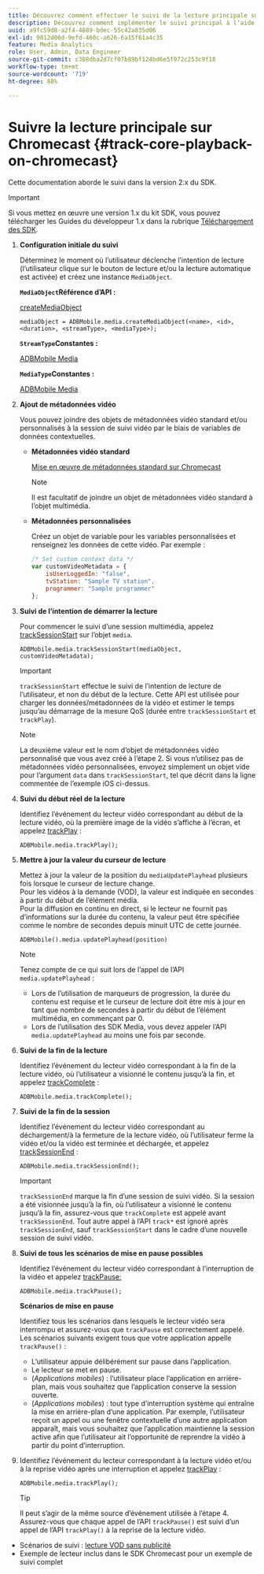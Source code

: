 ```yaml
---
title: Découvrez comment effectuer le suivi de la lecture principale sur Chromecast
description: Découvrez comment implémenter le suivi principal à l’aide du SDK Media sur Chromecast.
uuid: a9fc59d8-a2f4-4889-bdec-55c42a835d06
exl-id: 9812d06d-9efd-460c-a626-6a15f61a4c35
feature: Media Analytics
role: User, Admin, Data Engineer
source-git-commit: c308dba2d7cf07b89bf124bd6e5f972c253c9f18
workflow-type: tm+mt
source-wordcount: '719'
ht-degree: 88%

---
```


# Suivre la lecture principale sur Chromecast {#track-core-playback-on-chromecast}

Cette documentation aborde le suivi dans la version 2.x du SDK.

>[!IMPORTANT]
>
>Si vous mettez en œuvre une version 1.x du kit SDK, vous pouvez télécharger les Guides du développeur 1.x dans la rubrique [Téléchargement des SDK](/help/getting-started/download-sdks.md).

1. **Configuration initiale du suivi**

   Déterminez le moment où l’utilisateur déclenche l’intention de lecture (l’utilisateur clique sur le bouton de lecture et/ou la lecture automatique est activée) et créez une instance `MediaObject`.

   **`MediaObject`Référence d’API :**

   [createMediaObject](https://adobe-marketing-cloud.github.io/media-sdks/reference/chromecast/ADBMobile.media.html#.createMediaObject)

   ```
   mediaObject = ADBMobile.media.createMediaObject(<name>, <id>, <duration>, <streamType>, <mediaType>);
   ```

   **`StreamType`Constantes :**

   [ADBMobile Media](https://adobe-marketing-cloud.github.io/media-sdks/reference/chromecast/ADBMobile.media.html#.StreamType)

   **`MediaType`Constantes :**

   [ADBMobile Media](https://adobe-marketing-cloud.github.io/media-sdks/reference/chromecast/ADBMobile.media.html#.MediaType)

1. **Ajout de métadonnées vidéo**

   Vous pouvez joindre des objets de métadonnées vidéo standard et/ou personnalisés à la session de suivi vidéo par le biais de variables de données contextuelles.

   * **Métadonnées vidéo standard**

     [Mise en œuvre de métadonnées standard sur Chromecast](/help/use-cases/track-av-playback/impl-std-metadata/impl-std-metadata-chromecast.md)

     >[!NOTE]
     >
     >Il est facultatif de joindre un objet de métadonnées vidéo standard à l’objet multimédia.

   * **Métadonnées personnalisées**

     Créez un objet de variable pour les variables personnalisées et renseignez les données de cette vidéo. Par exemple :

     ```js
     /* Set custom context data */
     var customVideoMetadata = {
         isUserLoggedIn: "false",
         tvStation: "Sample TV station",
         programmer: "Sample programmer"
     };
     ```

1. **Suivi de l’intention de démarrer la lecture**

   Pour commencer le suivi d’une session multimédia, appelez [trackSessionStart](https://adobe-marketing-cloud.github.io/media-sdks/reference/chromecast/ADBMobile.media.html#.trackSessionStart) sur l’objet `media`.

   ```
   ADBMobile.media.trackSessionStart(mediaObject, customVideoMetadata);
   ```

   >[!IMPORTANT]
   >
   >`trackSessionStart` effectue le suivi de l’intention de lecture de l’utilisateur, et non du début de la lecture. Cette API est utilisée pour charger les données/métadonnées de la vidéo et estimer le temps jusqu’au démarrage de la mesure QoS (durée entre `trackSessionStart` et `trackPlay`).

   >[!NOTE]
   >
   >La deuxième valeur est le nom d’objet de métadonnées vidéo personnalisé que vous avez créé à l’étape 2. Si vous n’utilisez pas de métadonnées vidéo personnalisées, envoyez simplement un objet vide pour l’argument `data` dans `trackSessionStart`, tel que décrit dans la ligne commentée de l’exemple iOS ci-dessus.

1. **Suivi du début réel de la lecture**

   Identifiez l’événement du lecteur vidéo correspondant au début de la lecture vidéo, où la première image de la vidéo s’affiche à l’écran, et appelez [trackPlay](https://adobe-marketing-cloud.github.io/media-sdks/reference/chromecast/ADBMobile.media.html#.trackPlay) :

   ```
   ADBMobile.media.trackPlay();
   ```

1. **Mettre à jour la valeur du curseur de lecture**

   Mettez à jour la valeur de la position du `mediaUpdatePlayhead` plusieurs fois lorsque le curseur de lecture change. <br /> Pour les vidéos à la demande (VOD), la valeur est indiquée en secondes à partir du début de lʼélément média. <br /> Pour la diffusion en continu en direct, si le lecteur ne fournit pas d’informations sur la durée du contenu, la valeur peut être spécifiée comme le nombre de secondes depuis minuit UTC de cette journée.

   ```
   ADBMobile().media.updatePlayhead(position)
   ```

   >[!NOTE]
   >
   >Tenez compte de ce qui suit lors de l’appel de l’API `media.updatePlayhead` :
   >* Lors de l’utilisation de marqueurs de progression, la durée du contenu est requise et le curseur de lecture doit être mis à jour en tant que nombre de secondes à partir du début de l’élément multimédia, en commençant par 0.
   >* Lors de l’utilisation des SDK Media, vous devez appeler l’API `media.updatePlayhead` au moins une fois par seconde.

1. **Suivi de la fin de la lecture**

   Identifiez l’événement du lecteur vidéo correspondant à la fin de la lecture vidéo, où l’utilisateur a visionné le contenu jusqu’à la fin, et appelez [trackComplete](https://adobe-marketing-cloud.github.io/media-sdks/reference/chromecast/ADBMobile.media.html#.trackComplete) :

   ```
   ADBMobile.media.trackComplete();
   ```

1. **Suivi de la fin de la session**

   Identifiez l’événement du lecteur vidéo correspondant au déchargement/à la fermeture de la lecture vidéo, où l’utilisateur ferme la vidéo et/ou la vidéo est terminée et déchargée, et appelez [trackSessionEnd](https://adobe-marketing-cloud.github.io/media-sdks/reference/chromecast/ADBMobile.media.html#.trackSessionEnd) :

   ```
   ADBMobile.media.trackSessionEnd();
   ```

   >[!IMPORTANT]
   >
   >`trackSessionEnd` marque la fin d’une session de suivi vidéo. Si la session a été visionnée jusqu’à la fin, où l’utilisateur a visionné le contenu jusqu’à la fin, assurez-vous que `trackComplete` est appelé avant `trackSessionEnd`. Tout autre appel à l’API `track*` est ignoré après `trackSessionEnd`, sauf `trackSessionStart` dans le cadre d’une nouvelle session de suivi vidéo.

1. **Suivi de tous les scénarios de mise en pause possibles**

   Identifiez l’événement du lecteur vidéo correspondant à l’interruption de la vidéo et appelez [trackPause:](https://adobe-marketing-cloud.github.io/media-sdks/reference/chromecast/ADBMobile.media.html#.trackPause)

   ```
   ADBMobile.media.trackPause();
   ```

   **Scénarios de mise en pause**

   Identifiez tous les scénarios dans lesquels le lecteur vidéo sera interrompu et assurez-vous que `trackPause` est correctement appelé. Les scénarios suivants exigent tous que votre application appelle `trackPause()` :

   * L’utilisateur appuie délibérément sur pause dans l’application.
   * Le lecteur se met en pause.
   * (*Applications mobiles*) : l’utilisateur place l’application en arrière-plan, mais vous souhaitez que l’application conserve la session ouverte.
   * (*Applications mobiles*) : tout type d’interruption système qui entraîne la mise en arrière-plan d’une application. Par exemple, l’utilisateur reçoit un appel ou une fenêtre contextuelle d’une autre application apparaît, mais vous souhaitez que l’application maintienne la session active afin que l’utilisateur ait l’opportunité de reprendre la vidéo à partir du point d’interruption.

1. Identifiez l’événement du lecteur correspondant à la lecture vidéo et/ou à la reprise vidéo après une interruption et appelez [trackPlay](https://adobe-marketing-cloud.github.io/media-sdks/reference/chromecast/ADBMobile.media.html#.trackComplete) :

   ```
   ADBMobile.media.trackPlay();
   ```

   >[!TIP]
   >
   >Il peut s’agir de la même source d’événement utilisée à l’étape 4. Assurez-vous que chaque appel de l’API `trackPause()` est suivi d’un appel de l’API `trackPlay()` à la reprise de la lecture vidéo.

* Scénarios de suivi : [lecture VOD sans publicité](/help/use-cases/tracking-scenarios/vod-no-intrs-details.md)
* Exemple de lecteur inclus dans le SDK Chromecast pour un exemple de suivi complet
